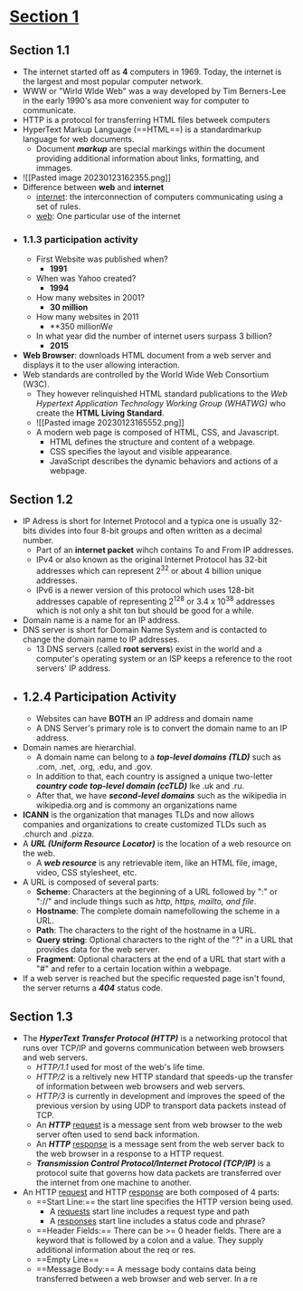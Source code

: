 # <u>Section 1</u>

## Section 1.1

- The internet started off as **4** computers in 1969. Today, the internet is the largest and most popular computer network.
- WWW or "Wirld WIde Web" was a way developed by Tim Berners-Lee in the early 1990's asa more convenient way for computer to communicate.
- HTTP is a protocol for transferring HTML files betweek computers
- HyperText Markup Language (==HTML==) is a standardmarkup language for web documents.
	- Document ***markup*** are special markings within the document providing additional information about links, formatting, and immages.
- ![[Pasted image 20230123162355.png]]
- Difference between **web** and **internet**
	- <u>internet</u>: the interconnection of computers communicating using a set of rules.
	- <u>web</u>: One particular use of the internet
- ### 1.1.3 participation activity
	- First Website was published when?
		- **1991**
	- When was Yahoo created?
		- **1994**
	- How many websites in 2001?
		- **30 million**
	- How many websites in 2011
		- **350 millionW*e*
	- In what year did the number of internet users surpass 3 billion?
		- **2015**
- **Web Browser**: downloads HTML document from a web server and displays it to the user allowing interaction.
- Web standards are controlled by the World Wide Web Consortium (W3C).
	- They however relinquished HTML standard publications to the *Web Hypertext Application Technology Working Group (WHATWG)* who create the **HTML Living Standard**.
	- ![[Pasted image 20230123165552.png]]
	- A modern web page is composed of HTML, CSS, and Javascript.
		- HTML defines the structure and content of a webpage.
		- CSS specifies the layout and visible appearance.
		- JavaScript describes the dynamic behaviors and actions of a webpage.

## Section 1.2

- IP Adress is short for Internet Protocol and a typica one is usually 32-bits divides into four 8-bit groups and often written as a decimal number.
	- Part of an **internet packet** wihch contains To and From IP addresses.
	- IPv4 or also known as the original Internet Protocol has 32-bit addresses which can represent 2<sup>32</sup> or about 4 billion unique addresses.
	- IPv6 is a newer version of this protocol which uses 128-bit addresses capable of representing 2<sup>128</sup> or 3.4 x 10<sup>38</sup> addresses which is not only a shit ton but should be good for a while.
- Domain name is a name for an IP address.
- DNS server is short for Domain Name System and is contacted to change the domain name to IP addresses.
	- 13 DNS servers (called **root servers**) exist in the world and a computer's operating system or an ISP keeps a reference to the root servers' IP address.
- ## 1.2.4 Participation Activity
	- Websites can have **BOTH** an IP address and domain name
	- A DNS Server's primary role is to convert the domain name to an IP address.
- Domain names are hierarchial. 
	- A domain name can belong to a ***top-level domains (TLD)*** such as .com, .net, .org, .edu, and .gov.
	- In addition to that, each country is assigned a unique two-letter ***country code top-level domain (ccTLD)*** lke .uk and .ru. 
	- After that, we have ***second-level domains*** such as the wikipedia in wikipedia.org and is commony an organizations name 
- **ICANN** is the organization that manages TLDs and now allows companies and organizations to create customized TLDs such as .church and .pizza.
- A ***URL (Uniform Resource Locator)*** is the location of a web resource on the web.
	- A ***web resource*** is any retrievable item, like an HTML file, image, video, CSS stylesheet, etc.
- A URL is composed of several parts:
	- **Scheme**: Characters at the beginning of a URL followed by ":" or "://" and include things such as *http, https, mailto, and file*.
	- **Hostname**: The complete domain namefollowing the scheme in a URL.
	- **Path**: The characters to the right of the hostname in a URL.
	- **Query string**: Optional characters to the right of the "?" in a URL that provides data for the web server.
	- **Fragment**: Optional characters at the end of a URL that start with a "#" and refer to a certain location within a webpage.
- If a web server is reached but the specific requested page isn't found, the server returns a ***404*** status code.
## Section 1.3

- The ***HyperText Transfer Protocol (HTTP)*** is a networking protocol that runs over TCP/IP and governs communication between web browsers and web servers.
	- *HTTP/1.1* used for most of the web's life time.
	- *HTTP/2* is a reltively new HTTP standard that speeds-up the transfer of information between web browsers and web servers.
	- *HTTP/3* is currently in development and improves the speed of the previous version by using UDP to transport data packets instead of TCP.
	- An ***HTTP*** <u>request</u> is a message sent from web browser to the web server often used to send back information.
	- An ***HTTP*** <u>response</u> is a message sent from the web server back to the web browser in a response to a HTTP request.
	- ***Transmission Control Protocol/Internet Protocol (TCP/IP)*** is a protocol suite that governs how data packets are transferred over the internet from one machine to another. 
- An HTTP <u>request</u> and HTTP <u>response</u> are both composed of 4 parts:
	- ==Start Line:== the start line specifies the HTTP version being used.
		- A <u>requests</u> start line includes a request type and path
		- A <u>responses</u> start line includes a status code and phrase?
	- ==Header Fields:== There can be >= 0 header fields. There are a keyword that is followed by a colon and a value. They supply additional information about the req or res.
	- ==Empty Line==
	- ==Message Body:== A message body contains data being transferred between a web browser and web server. In a re